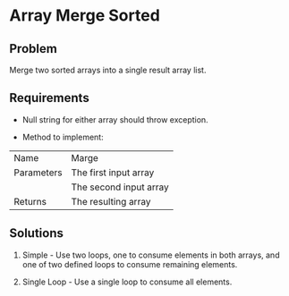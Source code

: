 # Array Merge Sorted

## Problem
Merge two sorted arrays into a single result array list.

## Requirements
- Null string for either array should throw exception.

- Method to implement:  

|            |                                                               |
|------------|---------------------------------------------------------------|
| Name       | Marge                                                         |
| Parameters | The first input array                                         |
|            | The second input array                                        |
| Returns    | The resulting array                                           |

## Solutions
1. Simple - Use two loops, one to consume elements in both arrays, and one
of two defined loops to consume remaining elements.

2. Single Loop - Use a single loop to consume all elements.